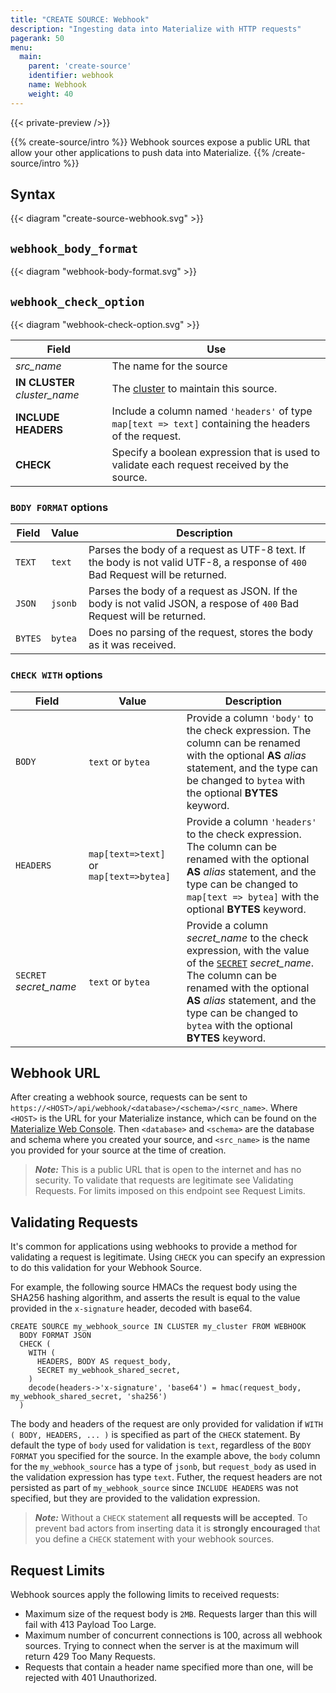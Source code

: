 ```yaml
---
title: "CREATE SOURCE: Webhook"
description: "Ingesting data into Materialize with HTTP requests"
pagerank: 50
menu:
  main:
    parent: 'create-source'
    identifier: webhook
    name: Webhook
    weight: 40
---
```


{{< private-preview />}}

{{% create-source/intro %}}
Webhook sources expose a public URL that allow your other applications to push data into Materialize.
{{% /create-source/intro %}}


## Syntax

{{< diagram "create-source-webhook.svg" >}}

## `webhook_body_format`

{{< diagram "webhook-body-format.svg" >}}

## `webhook_check_option`

{{< diagram "webhook-check-option.svg" >}}

Field                            | Use
---------------------------------|--------------------------
  _src_name_                     | The name for the source
 **IN CLUSTER** _cluster_name_   | The [cluster](/sql/create-cluster) to maintain this source.
 **INCLUDE HEADERS**             | Include a column named `'headers'` of type `map[text => text]` containing the headers of the request.
 **CHECK**                       | Specify a boolean expression that is used to validate each request received by the source.

### `BODY FORMAT` options

Field    | Value    | Description
---------|----------|-------------------------
`TEXT`   | `text`   | Parses the body of a request as UTF-8 text. If the body is not valid UTF-8, a response of `400` Bad Request will be returned.
`JSON`   | `jsonb`  | Parses the body of a request as JSON. If the body is not valid JSON, a respose of `400` Bad Request will be returned.
`BYTES`  | `bytea`  | Does no parsing of the request, stores the body as it was received.

### `CHECK WITH` options

Field                  | Value               | Description
-----------------------|---------------------|--------------
`BODY`                 | `text` or `bytea`   | Provide a column `'body'` to the check expression. The column can be renamed with the optional **AS** _alias_ statement, and the type can be changed to `bytea` with the optional **BYTES** keyword.
`HEADERS`              | `map[text=>text]` or `map[text=>bytea]` | Provide a column `'headers'` to the check expression. The column can be renamed with the optional **AS** _alias_ statement, and the type can be changed to `map[text => bytea]` with the optional **BYTES** keyword.
`SECRET` _secret_name_ | `text` or `bytea`    | Provide a column _secret_name_ to the check expression, with the value of the [`SECRET`](/sql/create-secret) _secret_name_. The column can be renamed with the optional **AS** _alias_ statement, and the type can be changed to `bytea` with the optional **BYTES** keyword.

## Webhook URL

After creating a webhook source, requests can be sent to `https://<HOST>/api/webhook/<database>/<schema>/<src_name>`.
Where `<HOST>` is the URL for your Materialize instance, which can be found on the [Materialize Web
Console](https://console.materialize.com/). Then `<database>` and `<schema>` are the database and
schema where you created your source, and `<src_name>` is the name you provided for your source at
the time of creation.


> **_Note:_** This is a public URL that is open to the internet and has no security. To validate that
requests are legitimate see Validating Requests. For limits imposed on this endpoint see Request Limits.

## Validating Requests

It's common for applications using webhooks to provide a method for validating a request is
legitimate. Using `CHECK` you can specify an expression to do this validation for your Webhook
Source.

For example, the following source HMACs the request body using the SHA256 hashing algorithm, and
asserts the result is equal to the value provided in the `x-signature` header, decoded with base64.

```
CREATE SOURCE my_webhook_source IN CLUSTER my_cluster FROM WEBHOOK
  BODY FORMAT JSON
  CHECK (
    WITH (
      HEADERS, BODY AS request_body,
      SECRET my_webhook_shared_secret,
    )
    decode(headers->'x-signature', 'base64') = hmac(request_body, my_webhook_shared_secret, 'sha256')
  )
```

The body and headers of the request are only provided for validation if `WITH ( BODY, HEADERS, ... )`
is specified as part of the `CHECK` statement. By default the type of `body` used for validation is
`text`, regardless of the `BODY FORMAT` you specified for the source. In the example above, the
`body` column for the `my_webhook_source` has a type of `jsonb`, but `request_body` as used in the
validation expression has type `text`. Futher, the request headers are not persisted as part of
`my_webhook_source` since `INCLUDE HEADERS` was not specified, but they are provided to the
validation expression.


> **_Note:_** Without a `CHECK` statement **all requests will be accepted**. To prevent bad actors from
inserting data it is **strongly encouraged** that you define a `CHECK` statement with your webhook
sources.

## Request Limits

Webhook sources apply the following limits to received requests:

* Maximum size of the request body is `2MB`. Requests larger than this will fail with 413 Payload Too Large.
* Maximum number of concurrent connections is 100, across all webhook sources. Trying to connect
when the server is at the maximum will return 429 Too Many Requests.
* Requests that contain a header name specified more than one, will be rejected with 401 Unauthorized.
